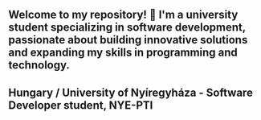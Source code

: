 ## Welcome to my repository! 🎉 I'm a university student specializing in software development, passionate about building innovative solutions and expanding my skills in programming and technology. 
## Hungary / University of Nyíregyháza - Software Developer student, NYE-PTI

<!--
**SgtGombi/SgtGombi** is a ✨ _special_ ✨ repository because its `README.md` (this file) appears on your GitHub profile.

Here are some ideas to get you started:

- 🔭 I’m currently working on ...
- 🌱 I’m currently learning ...
- 👯 I’m looking to collaborate on ...
- 🤔 I’m looking for help with ...
- 💬 Ask me about ...
- 📫 How to reach me: ...
- 😄 Pronouns: ...
- ⚡ Fun fact: ...
-->

